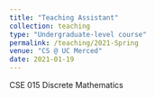 ```yaml
---
title: "Teaching Assistant"
collection: teaching
type: "Undergraduate-level course"
permalink: /teaching/2021-Spring
venue: "CS @ UC Merced"
date: 2021-01-19
---
```

CSE 015  Discrete Mathematics
